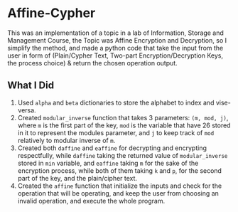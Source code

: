 # Affine-Cypher
This was an implementation of a topic in a lab of Information, Storage and Management Course, the Topic was Affine Encryption and Decryption, so I simplify the method, and made a python code that take the input from the user in form of (Plain/Cypher Text, Two-part Encryption/Decryption Keys, the process choice) &amp; return the chosen operation output.

## What I Did
1. Used ``alpha`` and ``beta`` dictionaries to store the alphabet to index and vise-versa.
2. Created ``modular_inverse`` function that takes 3 parameters: ``(m, mod, j)``, where ``m`` is the first part of the key, ``mod`` is the variable that have 26 stored in it to represent the modules parameter, and ``j`` to keep track of ``mod`` relatively to modular inverse of ``m``.
3. Created both ``daffine`` and ``eaffine`` for decrypting and encrypting respectfully, while ``daffine`` taking the returned value of ``modular_inverse`` stored in ``min`` variable, and ``eaffine`` taking ``m`` for the sake of the encryption process, while both of them taking ``k`` and ``p``, for the second part of the key, and the plain/cipher text.
4. Created the ``affine`` function that initialize the inputs and check for the operation that will be operating, and keep the user from choosing an invalid operation, and execute the whole program.
